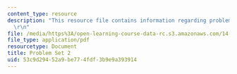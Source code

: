 ```yaml
---
content_type: resource
description: "This resource file contains information regarding problem set 2.\r\n\
  \r\n"
file: /media/https%3A/open-learning-course-data-rc.s3.amazonaws.com/14-11-insights-from-game-theory-into-social-behavior-fall-2013/53c9d29452a9be774fdf3b9e9a393914_MIT14_11F13_Prob_set_2.pdf
file_type: application/pdf
resourcetype: Document
title: Problem Set 2
uid: 53c9d294-52a9-be77-4fdf-3b9e9a393914
---
```

